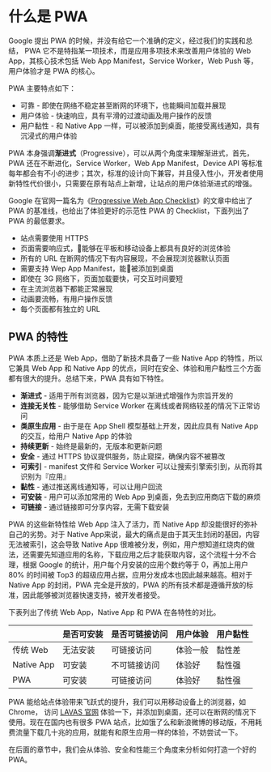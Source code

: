 # 什么是 PWA

Google 提出 PWA 的时候，并没有给它一个准确的定义，经过我们的实践和总结，
PWA 它不是特指某一项技术，而是应用多项技术来改善用户体验的 Web App，其核心技术包括 Web App Manifest，Service Worker，Web Push 等，用户体验才是 PWA 的核心。

PWA 主要特点如下：

* 可靠 - 即使在网络不稳定甚至断网的环境下，也能瞬间加载并展现
* 用户体验 - 快速响应，具有平滑的过渡动画及用户操作的反馈
* 用户黏性 - 和 Native App 一样，可以被添加到桌面，能接受离线通知，具有沉浸式的用户体验

PWA 本身强调**渐进式**（Progressive），可以从两个角度来理解渐进式，首先，PWA 还在不断进化，Service Worker，Web App Manifest，Device API 等标准每年都会有不小的进步；其次，标准的设计向下兼容，并且侵入性小，开发者使用新特性代价很小，只需要在原有站点上新增，让站点的用户体验渐进式的增强。

Google 在官网一篇名为《[Progressive Web App Checklist](https://developers.google.cn/web/progressive-web-apps/checklist)》的文章中给出了 PWA 的基准线，也给出了体验更好的示范性 PWA 的 Checklist，下面列出了 PWA 的最低要求。

* 站点需要使用 HTTPS
* 页面需要响应式，能够在平板和移动设备上都具有良好的浏览体验
* 所有的 URL 在断网的情况下有内容展现，不会展现浏览器默认页面
* 需要支持 Wep App Manifest，能被添加到桌面
* 即使在 3G 网络下，页面加载要快，可交互时间要短
* 在主流浏览器下都能正常展现
* 动画要流畅，有用户操作反馈
* 每个页面都有独立的 URL

## PWA 的特性

PWA 本质上还是 Web App，借助了新技术具备了一些 Native App 的特性，所以它兼具 Web App 和 Native App 的优点，同时在安全、体验和用户黏性三个方面都有很大的提升。总结下来，PWA 具有如下特性。

* **渐进式** - 适用于所有浏览器，因为它是以渐进式增强作为宗旨开发的
* **连接无关性** - 能够借助 Service Worker 在离线或者网络较差的情况下正常访问
* **类原生应用** - 由于是在 App Shell 模型基础上开发，因此应具有 Native App 的交互，给用户 Native App 的体验
* **持续更新** - 始终是最新的，无版本和更新问题
* **安全** - 通过 HTTPS 协议提供服务，防止窥探，确保内容不被篡改
* **可索引** - manifest 文件和 Service Worker 可以让搜索引擎索引到，从而将其识别为『应用』
* **黏性** - 通过推送离线通知等，可以让用户回流
* **可安装** - 用户可以添加常用的 Web App 到桌面，免去到应用商店下载的麻烦
* **可链接** - 通过链接即可分享内容，无需下载安装

PWA 的这些新特性给 Web App 注入了活力，而 Native App 却没能很好的弥补自己的劣势。对于 Native App来说，最大的痛点是由于其天生封闭的基因，内容无法被索引，这会导致 Native App 很难被分发，例如，用户想知道红烧肉的做法，还需要先知道应用的名称，下载应用之后才能获取内容，这个流程十分不合理，根据 Google 的统计，用户每个月安装的应用个数约等于 0，再加上用户 80% 的时间被 Top3 的超级应用占据，应用分发成本也因此越来越高。相对于 Native App 的封闭，PWA 完全是开放的，PWA 的所有技术都是遵循开放的标准，因此能够被浏览器快速支持，被开发者接受。

下表列出了传统 Web App，Native App 和 PWA 在各特性的对比。

|   |是否可安装|是否可链接访问|用户体验|用户黏性|
|---|---|---|---|---|
|传统 Web|无法安装|可链接访问|体验一般|黏性差|
|Native App|可安装|不可链接访问|体验好|黏性强|
|PWA|可安装|可链接访问|体验好|黏性强|

PWA 能给站点体验带来飞跃式的提升，我们可以用移动设备上的浏览器，如 Chrome， 访问 [LAVAS 官网](https://lavas.baidu.com) 体验一下，并添加到桌面，还可以在断网的情况下使用。现在在国内也有很多 PWA 站点，比如饿了么和新浪微博的移动版，不用耗费流量下载几十兆的应用，就能有和原生应用一样的体验，不妨尝试一下。

在后面的章节中，我们会从体验、安全和性能三个角度来分析如何打造一个好的 PWA。
